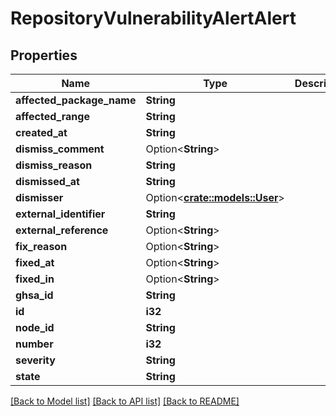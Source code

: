 # RepositoryVulnerabilityAlertAlert

## Properties

Name | Type | Description | Notes
------------ | ------------- | ------------- | -------------
**affected_package_name** | **String** |  | 
**affected_range** | **String** |  | 
**created_at** | **String** |  | 
**dismiss_comment** | Option<**String**> |  | [optional]
**dismiss_reason** | **String** |  | 
**dismissed_at** | **String** |  | 
**dismisser** | Option<[**crate::models::User**](User.md)> |  | 
**external_identifier** | **String** |  | 
**external_reference** | Option<**String**> |  | 
**fix_reason** | Option<**String**> |  | [optional]
**fixed_at** | Option<**String**> |  | [optional]
**fixed_in** | Option<**String**> |  | [optional]
**ghsa_id** | **String** |  | 
**id** | **i32** |  | 
**node_id** | **String** |  | 
**number** | **i32** |  | 
**severity** | **String** |  | 
**state** | **String** |  | 

[[Back to Model list]](../README.md#documentation-for-models) [[Back to API list]](../README.md#documentation-for-api-endpoints) [[Back to README]](../README.md)



